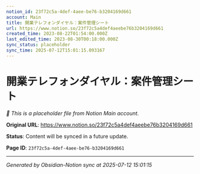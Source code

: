 ```yaml
---
notion_id: 23f72c5a-4def-4aee-be76-b3204169d661
account: Main
title: 開業テレフォンダイヤル：案件管理シート
url: https://www.notion.so/23f72c5a4def4aeebe76b3204169d661
created_time: 2023-08-22T01:54:00.000Z
last_edited_time: 2023-08-30T00:18:00.000Z
sync_status: placeholder
sync_time: 2025-07-12T15:01:15.093167
---
```


# 開業テレフォンダイヤル：案件管理シート

*🔄 This is a placeholder file from Notion Main account.*

**Original URL**: https://www.notion.so/23f72c5a4def4aeebe76b3204169d661

**Status**: Content will be synced in a future update.

**Page ID**: `23f72c5a-4def-4aee-be76-b3204169d661`

---

*Generated by Obsidian-Notion sync at 2025-07-12 15:01:15*
